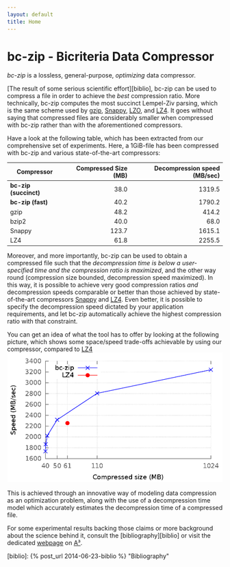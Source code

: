 ```yaml
---
layout: default
title: Home
---
```


# **bc-zip** - Bicriteria Data Compressor

*bc-zip* is a lossless, general-purpose, *optimizing* data compressor.

[The result of some serious scientific effort][biblio], bc-zip can be used to compress a file in order to achieve the *best* compression ratio. More technically, bc-zip computes the most succinct Lempel-Ziv parsing, which is the same scheme used by [gzip](http://www.gzip.org/), [Snappy][snappy], [LZO](http://www.oberhumer.com/opensource/lzo/), and [LZ4][lz4]. It goes without saying that compressed files are considerably smaller when compressed with bc-zip rather than with the aforementioned compressors.

Have a look at the following table, which has been extracted from our comprehensive set of experiments.
Here, a 1GiB-file has been compressed with bc-zip and various state-of-the-art compressors:

| Compressor          | Compressed Size (MB)| Decompression speed (MB/sec) |
|---------------------|--------------------:| ----------------------------:|
|**bc-zip (succinct)**|                 38.0|                        1319.5|
|**bc-zip (fast)**    |                 40.2|                        1790.2|
| gzip                |                 48.2|                         414.2|
| bzip2               |                 40.0|                          68.0|
| Snappy              |                123.7|                        1615.1|
| LZ4                 |                 61.8|                        2255.5|

Moreover, and more importantly, bc-zip can be used to obtain a compressed file such that the *decompression time is below a user-specified time and the compression ratio is maximized*, and the other way round (compression size bounded, decompression speed maximized).  In this way, it is possible to achieve very good compression ratios *and* decompression speeds comparable or better than those achieved by state-of-the-art compressors [Snappy][snappy] and [LZ4][lz4]. Even better, it is possible to specify the decompression speed dictated by your application requirements, and let bc-zip automatically achieve the highest compression ratio with that constraint.

You can get an idea of what the tool has to offer by looking at the following picture, which shows some space/speed trade-offs achievable by using our compressor, compared to [LZ4][lz4]
![space/speed plot](public/plot_census_3.png)

This is achieved through an innovative way of modeling data compression as an optimization problem, along with the use of a decompression time model which accurately estimates the decompression time of a compressed file.

For some experimental results backing those claims or more background about the science behind it, consult the [bibliography][biblio] or visit the dedicated [webpage](http://acube.di.unipi.it/bc-zip/) on [A³](http://acube.di.unipi.it/bc-zip/).

[snappy]: https://code.google.com/p/snappy/ "Snappy"
[lz4]: https://code.google.com/p/lz4/ "LZ4"
[biblio]: {% post_url 2014-06-23-biblio %} "Bibliography"
